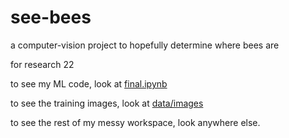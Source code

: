 # see-bees

a computer-vision project to hopefully determine where bees are

for research 22


to see my ML code, look at [final.ipynb](final.ipynb)

to see the training images, look at [data/images](data/images/)

to see the rest of my messy workspace, look anywhere else.
